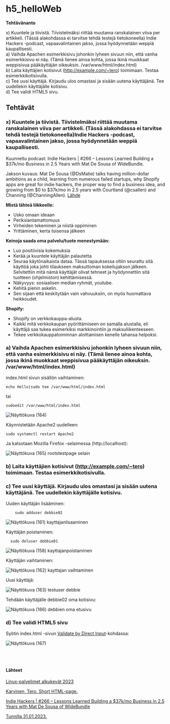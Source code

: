 # h5_helloWeb  

**Tehtävänanto**

x) Kuuntele ja tiivistä. Tiivistelmäksi riittää muutama ranskalainen viiva per artikkeli. (Tässä alakohdassa ei tarvitse tehdä testejä tietokoneella)
Indie Hackers -podcast, vapaavalintainen jakso, jossa hyödynnetään weppiä kaupallisesti.  
a) Vaihda Apachen esimerkkisivu johonkin lyheen sivuun niin, että vanha esimerkkisivu ei näy. (Tämä lienee ainoa kohta, jossa ikinä muokkaat weppisivua pääkäyttäjän oikeuksin. /var/www/html/index.html)  
b) Laita käyttäjien kotisivut (http://example.com/~tero) toimimaan. Testaa esimerkkikotisivulla.  
c) Tee uusi käyttäjä. Kirjaudu ulos omastasi ja sisään uutena käyttäjänä. Tee uudellekin käyttäjälle kotisivu.  
d) Tee validi HTML5 sivu.



## Tehtävät  


### x) Kuuntele ja tiivistä. Tiivistelmäksi riittää muutama ranskalainen viiva per artikkeli. (Tässä alakohdassa ei tarvitse tehdä testejä tietokoneella)Indie Hackers -podcast, vapaavalintainen jakso, jossa hyödynnetään weppiä kaupallisesti.  

Kuunneltu podcast: Indie Hackers | #266 – Lessons Learned Building a $37k/mo Business in 2.5 Years with Mat De Sousa of WideBundle.  

Jakson kuvaus: Mat De Sousa (@DsMatie) talks having million-dollar ambitions as a child, learning from numerous failed startups, why Shopify apps are great for indie hackers, the proper way to find a business idea, and growing from $0 to $37k/mo in 2.5 years with Courtland (@csallen) and Channing (@ChanningAllen). [Lähde](https://share.transistor.fm/s/940ae75e)  

**Mistä lähteä liikkeelle:**  
- Usko omaan ideaan  
- Periksiantamattomuus  
- Virheiden tekeminen ja niistä oppiminen  
- Yrittäminen, kerta toisensa jälkeen  

**Keinoja saada oma palvelu/tuote menestymään:**  
- Luo positiivisia kokemuksia   
- Kerää ja kuuntele käyttäjän palautetta   
- Seuraa käytönaikaista dataa. Tässä tapauksessa oltiin seurattu sitä käyttöä joka johti tilaukseen maksuttoman kokeilujakson jälkeen. Selvitettiin mitä nämä käyttäjät olivat tehneet ja hyödynnettiin sitä tuotteen (ohjelmiston) kehittämisessä.  
- Näkyvyys: sosiaalisen median ryhmät, youtube.  
- Kehitä pienin askelin.  
- Sen sijaan että keskitytään vain vahvuuksiin, on myös huomattava heikkoudet.  


**Shopify:**  
- Shopify on verkkokauppa-alusta.  
- Kaikki mitä verkkokaupan pyörittämiseen on samalla alustalla, eli käyttäjä saa tukea esimerkiksi markkinointiin ja maksuliikenteeseen.  
- Tekee verkkokauppatoiminnan aloittamisen kenelle tahansa helpoksi.  

### a) Vaihda Apachen esimerkkisivu johonkin lyheen sivuun niin, että vanha esimerkkisivu ei näy. (Tämä lienee ainoa kohta, jossa ikinä muokkaat weppisivua pääkäyttäjän oikeuksin. /var/www/html/index.html)  

index.html sivun sisällön vaihtaminen:  

    echo Hello|sudo tee /var/www/html/index.html
tai  

    sudoedit /var/www/html/index.html  
    

![Näyttökuva (164)](https://user-images.githubusercontent.com/118609353/216155623-5262be4a-122e-4ff8-a4da-5967c436fb92.png)  

Käynnistetään Apache2 uudelleen:  

    sudo systemctl restart Apache2  
    
Ja katsotaan Mozilla Firefox -selaimessa (http://localhost):  

![Näyttökuva (165) rootstestpage selain](https://user-images.githubusercontent.com/118609353/216156458-00ac14e2-0a50-46c8-94ef-d54699e28765.png)


### b) Laita käyttäjien kotisivut (http://example.com/~tero) toimimaan. Testaa esimerkkikotisivulla.   

### c) Tee uusi käyttäjä. Kirjaudu ulos omastasi ja sisään uutena käyttäjänä. Tee uudellekin käyttäjälle kotisivu.  

Uuden käyttäjän lisääminen:  
    
        sudo adduser debbie02  
        
![Näyttökuva (161) kayttajanlisaaminen](https://user-images.githubusercontent.com/118609353/216150860-792dfa84-652f-439e-9643-f5dbeba47b26.png)  

Käyttäjän poistaminen:  

      sudo deluser debbie01  
         
![Näyttökuva (158) kayttajanpoistaminen](https://user-images.githubusercontent.com/118609353/216151354-8d5414e5-7dfb-404a-8ae7-52f1f8e3cd33.png)  

Käyttäjän vaihtaminen:  

![Näyttökuva (162) kayttajan vaihtaminen](https://user-images.githubusercontent.com/118609353/216156876-bd6e0b44-57a2-4903-b4a5-95c2ee9d7f69.png)  

Uusi käyttäjä:  

![Näyttökuva (163) testuser debbie](https://user-images.githubusercontent.com/118609353/216157104-02b75b5a-575d-4adf-8758-89221ba206b9.png)  

Tehdään käyttäjälle debbie02 oma kotisivu:  

![Näyttökuva (166) debbien oma etusivu](https://user-images.githubusercontent.com/118609353/216161127-094be1c3-db4a-4e5a-b388-cefec3f5d56c.png)



### d) Tee validi HTML5 sivu

Syötin index.html -sivun [Validate by Direct Input](https://validator.w3.org/#validate_by_input)-kohdassa:  

![Näyttökuva (167)](https://user-images.githubusercontent.com/118609353/216164530-cbbe27c8-7c44-4d30-8347-d3cdeec5dc81.png)

 


<br></br> 



#### Lähteet  
  
[Linux-palvelimet alkukevät 2023](https://terokarvinen.com/2023/linux-palvelimet-2023-alkukevat/)  

[Karvinen, Tero. Short HTML-page.](https://terokarvinen.com/2012/short-html5-page/)  

[Indie Hackers | #266 – Lessons Learned Building a $37k/mo Business in 2.5 Years with Mat De Sousa of WideBundle](https://share.transistor.fm/s/940ae75e)  

[Tunnilla 31.01.2023.](https://github.com/LiljestromNadja/DebianLinux/blob/main/InstallingApache2.md#k%C3%A4ytt%C3%B6%C3%B6notto)








